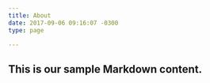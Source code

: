 ```yaml
---
title: About
date: 2017-09-06 09:16:07 -0300
type: page

---
```

## This is our sample Markdown content.